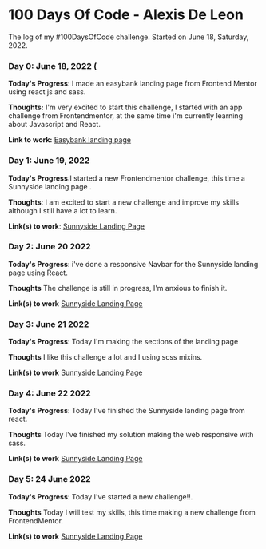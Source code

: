 # 100 Days Of Code - Alexis De Leon
The log of my #100DaysOfCode challenge. Started on June 18, Saturday, 2022.

### Day 0: June 18, 2022 (

**Today's Progress**: I made an easybank landing page from Frontend Mentor using react js and sass.

**Thoughts:** I'm very excited to start this challenge, I started with an app challenge from Frontendmentor, at the same time i'm currently learning about Javascript and React.

**Link to work:** [Easybank landing page](https://easybank-landing-page-react-js.vercel.app/)

### Day 1: June 19, 2022 

**Today's Progress**:I started a new Frontendmentor challenge, this time a Sunnyside landing page .

**Thoughts**: I am excited to start a new challenge and improve my skills although I still have a lot to learn.

**Link(s) to work**: [Sunnyside Landing Page](https://sunnyside-landing-page-seven.vercel.app/)


### Day 2: June 20 2022

**Today's Progress**: i've done a responsive Navbar for the Sunnyside landing page using React.

**Thoughts** The challenge is still in progress, I'm anxious to finish it.

**Link(s) to work** [Sunnyside Landing Page](https://sunnyside-landing-page-seven.vercel.app/)

### Day 3: June 21 2022

**Today's Progress**: Today I'm making the sections of the landing page

**Thoughts** I like this challenge a lot and I using scss mixins.

**Link(s) to work** [Sunnyside Landing Page](https://sunnyside-landing-page-seven.vercel.app/)

### Day 4: June 22 2022

**Today's Progress**: Today I've finished the Sunnyside landing page from react.

**Thoughts** Today I've finished my solution making the web responsive with sass.

**Link(s) to work** [Sunnyside Landing Page](https://sunnyside-landing-page-seven.vercel.app/)

### Day 5: 24 June 2022

**Today's Progress**: Today I've started a new challenge!!.

**Thoughts** Today I will test my skills, this time making a new challenge from FrontendMentor.

**Link(s) to work** [Sunnyside Landing Page](https://github.com/alexisdlr/Bookmark-landing-page)


